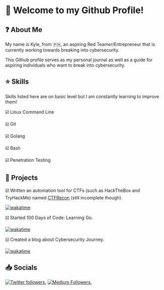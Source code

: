 # 👋 Welcome to my Github Profile!

## ❓ About Me

My name is Kyle, from 🇵🇭, an aspiring Red Teamer/Entrepreneur that is currently working towards breaking into cybersecurity.

This Github profile serves as my personal journal as well as a guide for aspiring individuals who want to break into cybersecurity.

## ⭐ Skills

Skills listed here are on basic level but I am constantly learning to improve them!
   
☑️ Linux Command Line

☑️ Git 

☑️ Golang

☑️ Bash

☑️ Penetration Testing

## 🧪 Projects

☑️ Written an automation tool for CTFs (such as HackTheBox and TryHackMe) named [CTFRecon](https://www.github.com/hambyhacks/CTFRecon) (still incomplete though).

[![wakatime](https://wakatime.com/badge/user/eaab2c2a-fe74-487c-bd96-f9069a349620/project/be3e0cb2-63ee-4a21-955c-1004b28110d5.svg)](https://wakatime.com/badge/user/eaab2c2a-fe74-487c-bd96-f9069a349620/project/be3e0cb2-63ee-4a21-955c-1004b28110d5)

☑️ Started 100 Days of Code: Learning Go.

[![wakatime](https://wakatime.com/badge/user/eaab2c2a-fe74-487c-bd96-f9069a349620/project/9cb04282-6d15-41e3-9298-2f6382c07c4d.svg)](https://wakatime.com/badge/user/eaab2c2a-fe74-487c-bd96-f9069a349620/project/9cb04282-6d15-41e3-9298-2f6382c07c4d)

☑️ Created a blog about Cybersecurity Journey.

[![wakatime](https://wakatime.com/badge/user/eaab2c2a-fe74-487c-bd96-f9069a349620/project/4b3ada86-b751-41ca-a3fd-605e64de1400.svg)](https://wakatime.com/badge/user/eaab2c2a-fe74-487c-bd96-f9069a349620/project/4b3ada86-b751-41ca-a3fd-605e64de1400)

## 📥 Socials

<p align="left">
  <a href="https://twitter.com/hambyhaxx" target="_blank"><img src="https://img.shields.io/twitter/follow/hambyhaxx?logo=twitter&style=for-the-badge" alt="Twitter followers." /></a>
  <a href="https://hambyhaxx.medium.com" target="_blank"><img src="https://img.shields.io/badge/hambyhaxx-black?style=flat&logo=medium&logoColor=white&link=https://medium.com/hambyhaxx" alt="Medium Followers."/></a>
   </p>
